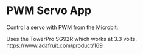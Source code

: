PWM Servo App
=============

Control a servo with PWM from the Microbit.

Uses the TowerPro SG92R which works at 3.3 volts. https://www.adafruit.com/product/169


